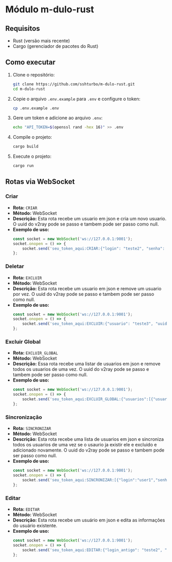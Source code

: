 # Módulo m-dulo-rust

## Requisitos

- Rust (versão mais recente)
- Cargo (gerenciador de pacotes do Rust)

## Como executar

1. Clone o repositório:
    ```sh
    git clone https://github.com/sshturbo/m-dulo-rust.git
    cd m-dulo-rust
    ```

2. Copie o arquivo `.env.example` para `.env` e configure o token:
    ```sh
    cp .env.example .env
    ```

3. Gere um token e adicione ao arquivo `.env`:
    ```sh
    echo "API_TOKEN=$(openssl rand -hex 16)" >> .env
    ```

4. Compile o projeto:
    ```sh
    cargo build
    ```

5. Execute o projeto:
    ```sh
    cargo run
    ```

## Rotas via WebSocket

### Criar

- **Rota:** `CRIAR`
- **Método:** WebSocket
- **Descrição:** Esta rota recebe um usuario em json e cria um novo usuario. O uuid do v2ray pode se passo e tambem pode ser passo como null.
- **Exemplo de uso:**
    ```javascript
    const socket = new WebSocket('ws://127.0.0.1:9001');
    socket.onopen = () => {
        socket.send('seu_token_aqui:CRIAR:{"login": "teste2", "senha": "102030", "dias": 30, "limite": 1, "uuid": null}');
    };
    ```

### Deletar

- **Rota:** `EXCLUIR`
- **Método:** WebSocket
- **Descrição:** Esta rota recebe um usuario em json e remove um usuario por vez. O uuid do v2ray pode se passo e tambem pode ser passo como null.
- **Exemplo de uso:**
    ```javascript
    const socket = new WebSocket('ws://127.0.0.1:9001');
    socket.onopen = () => {
        socket.send('seu_token_aqui:EXCLUIR:{"usuario": "teste3", "uuid": null}');
    };
    ```

### Excluir Global

- **Rota:** `EXCLUIR_GLOBAL`
- **Método:** WebSocket
- **Descrição:** Essa rota recebe uma listar de usuarios em json e remove todos os usuarios de uma vez. O uuid do v2ray pode se passo e tambem pode ser passo como null.
- **Exemplo de uso:**
    ```javascript
    const socket = new WebSocket('ws://127.0.0.1:9001');
    socket.onopen = () => {
        socket.send('seu_token_aqui:EXCLUIR_GLOBAL:{"usuarios":[{"usuario":"teste2","uuid": null},{"usuario":"teste1","uuid": null}]}');
    };
    ```

### Sincronização

- **Rota:** `SINCRONIZAR`
- **Método:** WebSocket
- **Descrição:** Esta rota recebe uma lista de usuarios em json e sincroniza todos os usuarios de uma vez se o usaurio ja existir ele e excluido e adicionado novamente. O uuid do v2ray pode se passo e tambem pode ser passo como null.
- **Exemplo de uso:**
    ```javascript
    const socket = new WebSocket('ws://127.0.0.1:9001');
    socket.onopen = () => {
        socket.send('seu_token_aqui:SINCRONIZAR:[{"login":"user1","senha":"password1","dias":30,"limite":5,"uuid":"uuid1"},{"login":"user2","senha":"password2","dias":30,"limite":5,"uuid": null}]');
    };
    ```

### Editar

- **Rota:** `EDITAR`
- **Método:** WebSocket
- **Descrição:** Esta rota recebe um usuário em json e edita as informações do usuário existente.
- **Exemplo de uso:**
    ```javascript
    const socket = new WebSocket('ws://127.0.0.1:9001');
    socket.onopen = () => {
        socket.send('seu_token_aqui:EDITAR:{"login_antigo": "teste2", "login_novo": "teste3", "senha": "nova_senha", "dias": 30, "limite": 1, "uuid": null}');
    };
    ```